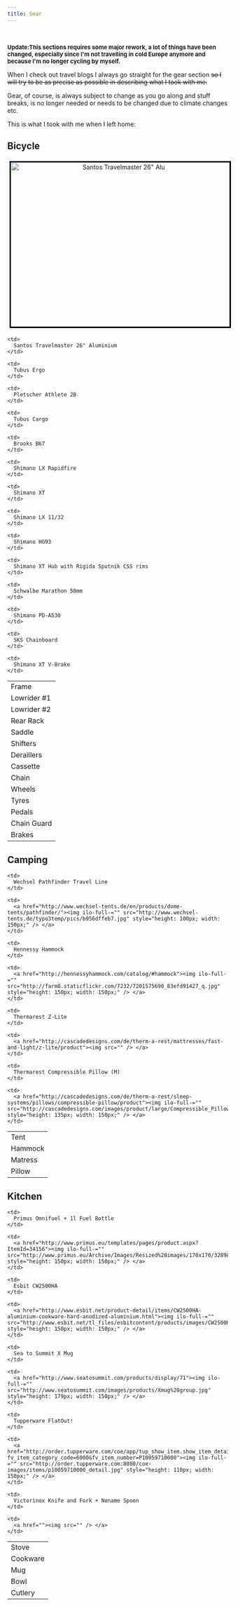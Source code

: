 ```yaml
---
title: Gear
---
```

&nbsp;

**<span style="font-size: 13px;">Update:This sections requires some major rework, a lot of things have been changed, especially since I'm not travelling in cold Europe anymore and because I'm no longer cycling by myself.</span>**

When I check out travel blogs I always go straight for the gear section <strike>so I will try to be as precise as possible in describing what I took with me.</strike>

Gear, of course, is always subject to change as you go along and stuff breaks, is no longer needed or needs to be changed due to climate changes etc.

This is what I took with me when I left home:

## Bicycle

<p style="text-align: center;">
  <a href="http://www.flickr.com/photos/mike-on-a-bike/7170608188/sizes/k/in/set-72157629665972422/"><img alt="Santos Travelmaster 26&quot; Alu" ilo-full-="" src="http://farm8.staticflickr.com/7238/7170608188_b7f0f05674.jpg" style="width: 500px; height: 375px; border: 3px solid black; margin: 5px;" /></a>
</p>

<table>
  <tr>
    <td>
      Frame
    </td>
    
    <td>
      Santos Travelmaster 26" Aluminium
    </td>
  </tr>
  
  <tr>
    <td>
      Lowrider #1
    </td>
    
    <td>
      Tubus Ergo
    </td>
  </tr>
  
  <tr>
    <td>
      Lowrider #2
    </td>
    
    <td>
      Pletscher Athlete 2B
    </td>
  </tr>
  
  <tr>
    <td>
      Rear Rack
    </td>
    
    <td>
      Tubus Cargo
    </td>
  </tr>
  
  <tr>
    <td>
      Saddle
    </td>
    
    <td>
      Brooks B67
    </td>
  </tr>
  
  <tr>
    <td>
      Shifters
    </td>
    
    <td>
      Shimano LX Rapidfire
    </td>
  </tr>
  
  <tr>
    <td>
      Deraillers
    </td>
    
    <td>
      Shimano XT
    </td>
  </tr>
  
  <tr>
    <td>
      Cassette
    </td>
    
    <td>
      Shimano LX 11/32
    </td>
  </tr>
  
  <tr>
    <td>
      Chain
    </td>
    
    <td>
      Shimano HG93
    </td>
  </tr>
  
  <tr>
    <td>
      Wheels
    </td>
    
    <td>
      Shimano XT Hub with Rigida Sputnik CSS rims
    </td>
  </tr>
  
  <tr>
    <td>
      Tyres
    </td>
    
    <td>
      Schwalbe Marathon 50mm
    </td>
  </tr>
  
  <tr>
    <td>
      Pedals
    </td>
    
    <td>
      Shimano PD-A530
    </td>
  </tr>
  
  <tr>
    <td>
      Chain Guard
    </td>
    
    <td>
      SKS Chainboard
    </td>
  </tr>
  
  <tr>
    <td>
      Brakes
    </td>
    
    <td>
      Shimano XT V-Brake
    </td>
  </tr>
</table>

## Camping

<table>
  <tr>
    <td>
      Tent
    </td>
    
    <td>
      Wechsel Pathfinder Travel Line
    </td>
    
    <td>
      <a href="http://www.wechsel-tents.de/en/products/dome-tents/pathfinder/"><img ilo-full-="" src="http://www.wechsel-tents.de/typo3temp/pics/b956dffeb7.jpg" style="height: 100px; width: 150px;" /> </a>
    </td>
  </tr>
  
  <tr>
    <td>
      Hammock
    </td>
    
    <td>
      Hennessy Hammock
    </td>
    
    <td>
      <a href="http://hennessyhammock.com/catalog/#hammock"><img ilo-full-="" src="http://farm8.staticflickr.com/7232/7201575690_83efd91427_q.jpg" style="height: 150px; width: 150px;" /> </a>
    </td>
  </tr>
  
  <tr>
    <td>
      Matress
    </td>
    
    <td>
      Thermarest Z-Lite
    </td>
    
    <td>
      <a href="http://cascadedesigns.com/de/therm-a-rest/mattresses/fast-and-light/z-lite/product"><img src="" /> </a>
    </td>
  </tr>
  
  <tr>
    <td>
      Pillow
    </td>
    
    <td>
      Thermarest Compressible Pillow (M)
    </td>
    
    <td>
      <a href="http://cascadedesigns.com/de/therm-a-rest/sleep-systems/pillows/compressible-pillow/product"><img ilo-full-="" src="http://cascadedesigns.com/images/product/large/Compressible_Pillow.jpg" style="height: 135px; width: 150px;" /> </a>
    </td>
  </tr>
</table>

## Kitchen

<table>
  <tr>
    <td>
      Stove
    </td>
    
    <td>
      Primus Omnifuel + 1l Fuel Bottle
    </td>
    
    <td>
      <a href="http://www.primus.eu/templates/pages/product.aspx?ItemId=34156"><img ilo-full-="" src="http://www.primus.eu/Archive/Images/Resized%20images/170x170/328984_1_170x170.jpg" style="height: 150px; width: 150px;" /> </a>
    </td>
  </tr>
  
  <tr>
    <td>
      Cookware
    </td>
    
    <td>
      Esbit CW2500HA
    </td>
    
    <td>
      <a href="http://www.esbit.net/product-detail/items/CW2500HA-aluminium-cookware-hard-anodized-aluminium.html"><img ilo-full-="" src="http://www.esbit.net/tl_files/esbitcontent/products/images/CW2500HA_01_Kochgeschirr_aus_hart_anodisiertem_Aluminium.jpg" style="height: 150px; width: 150px;" /> </a>
    </td>
  </tr>
  
  <tr>
    <td>
      Mug
    </td>
    
    <td>
      Sea to Summit X Mug
    </td>
    
    <td>
      <a href="http://www.seatosummit.com/products/display/71"><img ilo-full-="" src="http://www.seatosummit.com/images/products/Xmug%20group.jpg" style="height: 179px; width: 150px;" /> </a>
    </td>
  </tr>
  
  <tr>
    <td>
      Bowl
    </td>
    
    <td>
      Tupperware FlatOut!
    </td>
    
    <td>
      <a href="http://order.tupperware.com/coe/app/tup_show_item.show_item_detail?fv_item_category_code=6000&fv_item_number=P10059710000"><img ilo-full-="" src="http://order.tupperware.com:8080/coe-images/items/p10059710000_detail.jpg" style="height: 110px; width: 150px;" /> </a>
    </td>
  </tr>
  
  <tr>
    <td>
      Cutlery
    </td>
    
    <td>
      Victorinox Knife and Fork + Noname Spoon
    </td>
    
    <td>
      <a href=""><img src="" /> </a>
    </td>
  </tr>
</table>

&nbsp;